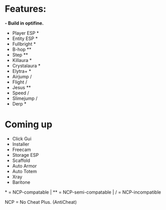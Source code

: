 # Features:

**\- Build in optifine.**

- Player ESP  *
- Entity ESP  *
- Fullbright  *
- B-hop       **
- Step        **
- Killaura    *
- Crystalaura *
- Elytra+     *
- Airjump     /
- Flight      / 
- Jesus       **
- Speed       /
- Slimejump   /
- Derp        *


# Coming up

- Click Gui
- Installer
- Freecam
- Storage ESP
- Scaffold
- Auto Armor
- Auto Totem
- Xray
- Baritone

 \* = NCP-compatable | \*\* = NCP-semi-compatable | / = NCP-incompatible 

NCP = No Cheat Plus. (AntiCheat)

